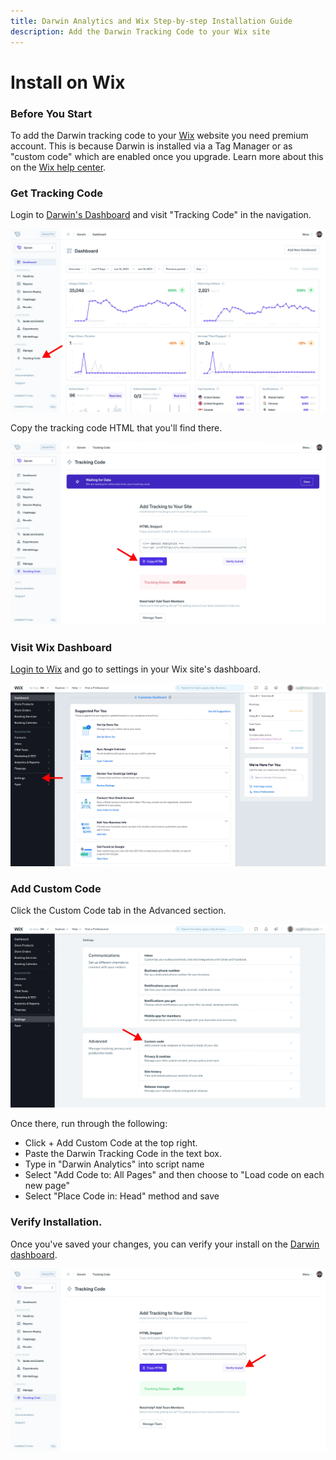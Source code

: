 ```yaml
---
title: Darwin Analytics and Wix Step-by-step Installation Guide
description: Add the Darwin Tracking Code to your Wix site
---
```


# Install on Wix

### Before You Start

To add the Darwin tracking code to your [Wix](https://www.wix.com/) website you need premium account. This is because Darwin is installed via a Tag Manager or as "custom code" which are enabled once you upgrade. Learn more about this on the [Wix help center](https://support.wix.com/en/article/embedding-custom-code-to-your-site).

### Get Tracking Code

Login to [Darwin's Dashboard](https://app.darwin.so/login) and visit "Tracking Code" in the navigation.

![Tracking Code](../install2.webp "Darwin - Tracking Code")

Copy the tracking code HTML that you'll find there.

![Copy Tracking Code](../install3.webp "Darwin - Copy Tracking Code")

### Visit Wix Dashboard

[Login to Wix](https://users.wix.com/signin) and go to settings in your Wix site's dashboard.

![Wix Settings](./wix1.webp "Wix - Go to settings")

### Add Custom Code

Click the Custom Code tab in the Advanced section.

![Custom code](./wix2.webp "Wix - Click custom code tab")

Once there, run through the following:

- Click + Add Custom Code at the top right.
- Paste the Darwin Tracking Code in the text box.
- Type in "Darwin Analytics" into script name
- Select "Add Code to: All Pages" and then choose to "Load code on each new page"
- Select "Place Code in: Head" method and save

### Verify Installation.

Once you've saved your changes, you can verify your install on the [Darwin dashboard](https://app.darwin.so).

![Verify Tracking Code](../install5.webp "Darwin - Verify Tracking Code")
